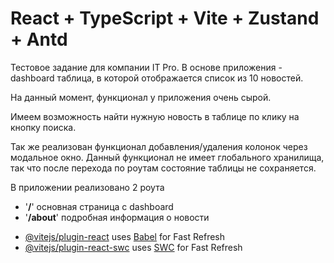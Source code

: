 # React + TypeScript + Vite + Zustand + Antd

Тестовое задание для компании IT Pro. В основе приложения - dashboard таблица, в которой отображается список из 10 новостей.

На данный момент, функционал у приложения очень сырой.

Имеем возможность найти нужную новость в таблице по клику на кнопку поиска.

Так же реализован функционал добавления/удаления колонок через модальное окно. Данный функционал не имеет глобального хранилища, так что после перехода по роутам состояние таблицы не сохраняется.

В приложении реализовано 2 роута
* '**/**' основная страница с dashboard
* '**/about**' подробная информация о новости

- [@vitejs/plugin-react](https://github.com/vitejs/vite-plugin-react/blob/main/packages/plugin-react/README.md) uses [Babel](https://babeljs.io/) for Fast Refresh
- [@vitejs/plugin-react-swc](https://github.com/vitejs/vite-plugin-react-swc) uses [SWC](https://swc.rs/) for Fast Refresh
